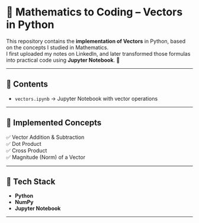 # 📘 Mathematics to Coding – Vectors in Python  

This repository contains the **implementation of Vectors** in Python, based on the concepts I studied in Mathematics.  
I first uploaded my notes on LinkedIn, and later transformed those formulas into practical code using **Jupyter Notebook**. 🚀  

---

## 📂 Contents  
- `vectors.ipynb` → Jupyter Notebook with vector operations  

---

## 🔹 Implemented Concepts  
✅ Vector Addition & Subtraction  
✅ Dot Product  
✅ Cross Product  
✅ Magnitude (Norm) of a Vector  

---

## 🚀 Tech Stack  
- **Python**  
- **NumPy**  
- **Jupyter Notebook**  

---

